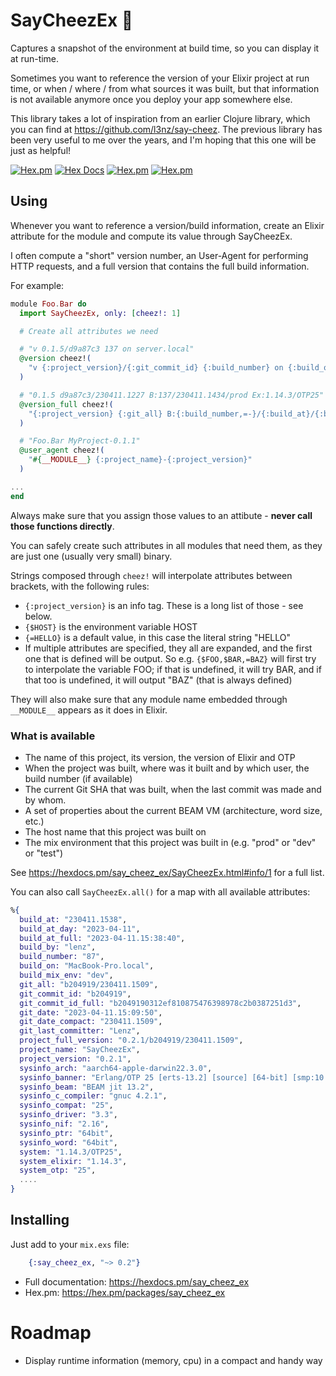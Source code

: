 # SayCheezEx 📸  

Captures a snapshot of the environment at build time, so you can display it at run-time.

Sometimes you want to reference the version of your Elixir project at run time, or when / where / from what sources it was built, but that information is not available anymore once you deploy your app somewhere else.

This library takes a lot of inspiration from an earlier Clojure library, which you can find at https://github.com/l3nz/say-cheez. The previous library has been very useful to me over the years, and I'm hoping that this one will be just as helpful!

[![Hex.pm](https://img.shields.io/hexpm/v/say_cheez_ex)](https://hex.pm/packages/say_cheez_ex)
[![Hex Docs](https://img.shields.io/badge/hex-docs-lightgreen.svg)](https://hexdocs.pm/say_cheez_ex)
[![Hex.pm](https://img.shields.io/hexpm/dt/say_cheez_ex)](https://hex.pm/packages/say_cheez_ex)
[![Hex.pm](https://img.shields.io/hexpm/l/say_cheez_ex)](https://github.com/l3nz/say_cheez_ex/blob/main/LICENSE)



## Using

Whenever you want to reference a version/build information,
create an Elixir attribute for the module and compute its value through SayCheezEx.

I often compute a "short" version number,
an User-Agent for performing HTTP requests,
and a full version that contains the full
build information.

For example:

```elixir
module Foo.Bar do
  import SayCheezEx, only: [cheez!: 1]

  # Create all attributes we need

  # "v 0.1.5/d9a87c3 137 on server.local"
  @version cheez!(
    "v {:project_version}/{:git_commit_id} {:build_number} on {:build_on}"
  )

  # "0.1.5 d9a87c3/230411.1227 B:137/230411.1434/prod Ex:1.14.3/OTP25"
  @version_full cheez!(
    "{:project_version} {:git_all} B:{:build_number,=-}/{:build_at}/{:build_mix_env} Ex:{:system}"
  )

  # "Foo.Bar MyProject-0.1.1" 
  @user_agent cheez!(
    "#{__MODULE__} {:project_name}-{:project_version}"
  )

...
end
```

Always make sure that you assign those values to an attibute - **never call those functions directly**.

You can safely create such attributes in all modules that need them, as they are just one (usually very small) binary.

Strings composed through `cheez!` will interpolate attributes
between brackets, with the following rules:

- `{:project_version}` is an info tag. These is a long 
   list of those - see below.
- `{$HOST}` is the environment variable HOST
- `{=HELLO}` is a default value, in this case the literal string "HELLO"
- If multiple attributes are specified, they all are expanded,
  and the first one that is defined will be output. So e.g.
  `{$FOO,$BAR,=BAZ}` will first try to interpolate the variable FOO;
  if that is undefined, it will try BAR, and if that too is undefined,
  it will output "BAZ" (that is always defined)

They will also make sure that any module name embedded through `__MODULE__` appears as it does in Elixir.

### What is available

- The name of this project, its version, the version of Elixir and OTP
- When the project was built, where was it built and by which user, the build number (if available)
- The current Git SHA that was built, when the last commit was made and by whom.
- A set of properties about the current BEAM VM (architecture, word size, etc.)
- The host name that this project was built on
- The mix environment that this project was built in (e.g. "prod" or "dev" or "test")

See https://hexdocs.pm/say_cheez_ex/SayCheezEx.html#info/1 for a full list.

You can also call `SayCheezEx.all()` for a
map with all available attributes:


```elixir
%{
  build_at: "230411.1538",
  build_at_day: "2023-04-11",
  build_at_full: "2023-04-11.15:38:40",
  build_by: "lenz",
  build_number: "87",
  build_on: "MacBook-Pro.local",
  build_mix_env: "dev",
  git_all: "b204919/230411.1509",
  git_commit_id: "b204919",
  git_commit_id_full: "b2049190312ef810875476398978c2b0387251d3",
  git_date: "2023-04-11.15:09:50",
  git_date_compact: "230411.1509",
  git_last_committer: "Lenz",
  project_full_version: "0.2.1/b204919/230411.1509",
  project_name: "SayCheezEx",
  project_version: "0.2.1",
  sysinfo_arch: "aarch64-apple-darwin22.3.0",
  sysinfo_banner: "Erlang/OTP 25 [erts-13.2] [source] [64-bit] [smp:10:10] [ds:10:10:10] [async-threads:1] [jit]",
  sysinfo_beam: "BEAM jit 13.2",
  sysinfo_c_compiler: "gnuc 4.2.1",
  sysinfo_compat: "25",
  sysinfo_driver: "3.3",
  sysinfo_nif: "2.16",
  sysinfo_ptr: "64bit",
  sysinfo_word: "64bit",
  system: "1.14.3/OTP25",
  system_elixir: "1.14.3",
  system_otp: "25",
  ....
}
```


## Installing

Just add to your `mix.exs` file:

```elixir
    {:say_cheez_ex, "~> 0.2"}
```

- Full documentation: https://hexdocs.pm/say_cheez_ex
- Hex.pm: https://hex.pm/packages/say_cheez_ex




# Roadmap

- Display runtime information (memory, cpu) in a compact and handy way



